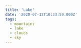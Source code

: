 ```yaml
---
title: 'Lake'
date: '2020-07-12T10:33:59.000Z'
tags:
  - mountains
  - lake
  - clouds
  - sky
---
```

